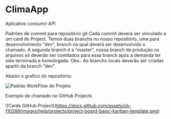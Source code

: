 # ClimaApp
Aplicativo consumir API

Padrões de commit para repositório git
Cada commit deverá ser vinculado a um card do Project. Temos duas branchs no nosso repositório, uma para desenvolvimento "dev", branch na qual deverá ser desenvolvido o chamado. 
A segunda branch é a "master", nossa branch de produção os arquivos só deverão ser comitados para essa branch após a demanda ter sido terminada e homologada. 
Obs.: As branchs locais deverão ser criadas apartir da branch "dev".

Abaixo o grafico do repositório:

![Padrão WorkFlow do Projeto](https://codigomaromba.files.wordpress.com/2019/01/gitflow-1.png)

Exemplo de chamado no GitHub Projects

![Cards GitHub Project}(https://docs.github.com/assets/cb-110288/images/help/projects/project-board-basic-kanban-template.png)




